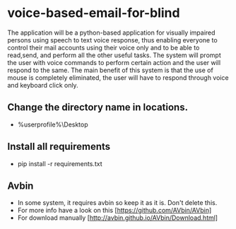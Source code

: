 # voice-based-email-for-blind
The application will be a python-based application for visually impaired persons using speech to text voice response, thus enabling everyone to control their mail accounts using their voice only and to be able to read,send, and perform all the other useful tasks. The system will prompt the user with voice commands to perform certain action and the user will respond to the same. The main benefit of this system is that the use of mouse is completely eliminated, the user will have to respond through voice and keyboard click only.

## Change the directory name in locations.
 - %userprofile%\Desktop

## Install all requirements
 - pip install -r requirements.txt

## Avbin
 - In some system, it requires avbin so keep it as it is. Don't delete this.
 - For more info have a look on this [https://github.com/AVbin/AVbin]
 - For download manually [http://avbin.github.io/AVbin/Download.html]
